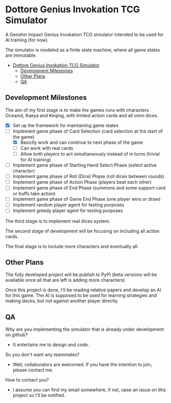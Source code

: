 # Dottore Genius Invokation TCG Simulator

A Genshin Impact Genius Invokation TCG simulator intended to be used for AI training (for now).

The simulator is modeled as a finite state machine, where all game states are immutable.

- [Dottore Genius Invokation TCG Simulator](#dottore-genius-invokation-tcg-simulator)
  - [Development Milestones](#development-milestones)
  - [Other Plans](#other-plans)
  - [QA](#qa)

## Development Milestones

The aim of my first stage is to make the games runs with characters Oceanid, Kaeya and Keqing,
with limited action cards and all omni dices.

- [x] Set up the framework for maintaining game states
- [ ] Implement game phase of Card Selection (card selection at the start of the game)
  - [x] Basiclly work and can continue to next phase of the game
  - [ ] Can work with real cards
  - [ ] Allow both players to act simultaneously instead of in turns (trivial for AI training)
- [ ] Implement game phase of Starting Hand Select Phase (select active character)
- [ ] Implement game phase of Roll (Dice) Phase (roll dices between rounds)
- [ ] Implement game phase of Action Phase (players beat each other)
- [ ] Implement game phase of End Phase (summons and some support card or buffs take action)
- [ ] Implement game phase of Game End Phase (one player wins or draw)
- [ ] Implement random player agent for testing purposes
- [ ] Implement greedy player agent for testing purposes

The third stage is to implement real dices system.

The second stage of development will be focusing on including all action cards.

The final stage is to include more characters and eventually all.

## Other Plans

The fully developed project will be publish to PyPI (beta versions will be available once all that
are left is adding more characters)

Once this project is done, I'll be reading relative papers and develop an AI for this game. The AI
is supposed to be used for learning strategies and making decks, but not against another player
directly.

## QA

Why are you implementing the simulator that is already under development on github?

- It entertains me to design and code.

So you don't want any teammates?

- Well, collaborators are welcomed. If you have the intention to join, please contact me.

How to contact you?

- I assume you can find my email somewhere, if not, raise an issue on this project so I'll be
  notified.
